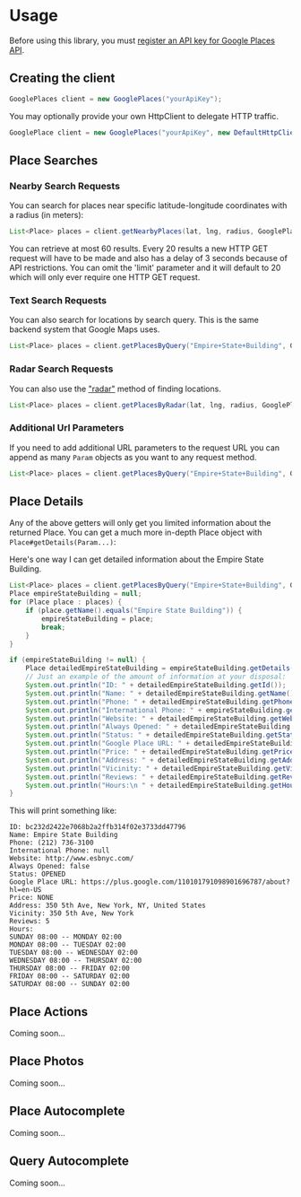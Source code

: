 # Usage

Before using this library, you must [register an API key for Google Places API](https://developers.google.com/places/documentation/#Authentication).

## Creating the client

```java
GooglePlaces client = new GooglePlaces("yourApiKey");
```

You may optionally provide your own HttpClient to delegate HTTP traffic.

```java
GooglePlace client = new GooglePlaces("yourApiKey", new DefaultHttpClient());
```

## Place Searches

### Nearby Search Requests

You can search for places near specific latitude-longitude coordinates with a radius (in meters):

```java
List<Place> places = client.getNearbyPlaces(lat, lng, radius, GooglePlaces.MAXIMUM_RESULTS);
```

You can retrieve at most 60 results. Every 20 results a new HTTP GET request will have to be made and also has a delay of 3 seconds
because of API restrictions. You can omit the 'limit' parameter and it will default to 20 which will only ever require one HTTP GET request.

### Text Search Requests

You can also search for locations by search query. This is the same backend system that Google Maps uses.

```java
List<Place> places = client.getPlacesByQuery("Empire+State+Building", GooglePlaces.MAXIMUM_RESULTS);
```

### Radar Search Requests

You can also use the ["radar"](https://developers.google.com/places/documentation/search#RadarSearchRequests) method of finding locations.

```java
List<Place> places = client.getPlacesByRadar(lat, lng, radius, GooglePlaces.MAXIMUM_RESULTS);
```

### Additional Url Parameters

If you need to add additional URL parameters to the request URL you can append as many `Param` objects as you want to any request method.

```java
List<Place> places = client.getPlacesByQuery("Empire+State+Building", GooglePlaces.MAXIMUM_RESULTS, Param.name("language").value("en"), Param.name("opennow").value(true));
```

## Place Details

Any of the above getters will only get you limited information about the returned Place. You can get a much more in-depth Place object with `Place#getDetails(Param...)`:

Here's one way I can get detailed information about the Empire State Building.

```java
List<Place> places = client.getPlacesByQuery("Empire+State+Building", GooglePlaces.MAXIMUM_RESULTS);
Place empireStateBuilding = null;
for (Place place : places) {
    if (place.getName().equals("Empire State Building")) {
        empireStateBuilding = place;
        break;
    }
}

if (empireStateBuilding != null) {
    Place detailedEmpireStateBuilding = empireStateBuilding.getDetails(); // sends a GET request for more details
    // Just an example of the amount of information at your disposal:
    System.out.println("ID: " + detailedEmpireStateBuilding.getId());
    System.out.println("Name: " + detailedEmpireStateBuilding.getName());
    System.out.println("Phone: " + detailedEmpireStateBuilding.getPhoneNumber());
    System.out.println("International Phone: " + empireStateBuilding.getInternationalPhoneNumber());
    System.out.println("Website: " + detailedEmpireStateBuilding.getWebsite());
    System.out.println("Always Opened: " + detailedEmpireStateBuilding.isAlwaysOpened());
    System.out.println("Status: " + detailedEmpireStateBuilding.getStatus());
    System.out.println("Google Place URL: " + detailedEmpireStateBuilding.getGoogleUrl());
    System.out.println("Price: " + detailedEmpireStateBuilding.getPrice());
    System.out.println("Address: " + detailedEmpireStateBuilding.getAddress());
    System.out.println("Vicinity: " + detailedEmpireStateBuilding.getVicinity());
    System.out.println("Reviews: " + detailedEmpireStateBuilding.getReviews().size());
    System.out.println("Hours:\n " + detailedEmpireStateBuilding.getHours());
}
```

This will print something like:

```
ID: bc232d2422e7068b2a2ffb314f02e3733dd47796
Name: Empire State Building
Phone: (212) 736-3100
International Phone: null
Website: http://www.esbnyc.com/
Always Opened: false
Status: OPENED
Google Place URL: https://plus.google.com/110101791098901696787/about?hl=en-US
Price: NONE
Address: 350 5th Ave, New York, NY, United States
Vicinity: 350 5th Ave, New York
Reviews: 5
Hours:
SUNDAY 08:00 -- MONDAY 02:00
MONDAY 08:00 -- TUESDAY 02:00
TUESDAY 08:00 -- WEDNESDAY 02:00
WEDNESDAY 08:00 -- THURSDAY 02:00
THURSDAY 08:00 -- FRIDAY 02:00
FRIDAY 08:00 -- SATURDAY 02:00
SATURDAY 08:00 -- SUNDAY 02:00
```

## Place Actions

Coming soon...

## Place Photos

Coming soon...

## Place Autocomplete

Coming soon...

## Query Autocomplete

Coming soon...





